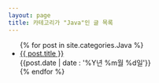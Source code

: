 ```yaml
---
layout: page
title: 카테고리가 "Java"인 글 목록
---
```

<!--temp에 포함된 글들:-->
<section>
	<ul>
		{% for post in site.categories.Java %}
		<li style="list-style:disc">
			<a href="{{ post.url }}">{{ post.title }}</a>
			<div class="post-date code float_right"><span id="koreanSpan">{{post.date | date : '%Y년 %m월 %d일'}}</span></div>
		</li>
		{% endfor %}
	</ul>
</section>
